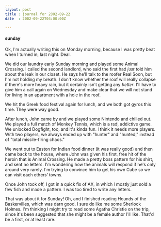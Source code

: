 ```yaml
---
layout: post
title : journal for 2002-09-22
date  : 2002-09-22T04:00:00Z

---
```

<h4>sunday</h4>Ok, I'm actually writing this on Monday morning, because I was pretty beat when I turned in, last night.  Deal.

We did our laundry early Sunday morning and played some Animal Crossing.  I called the second landlord, who said the first had <em>just</em> told him about the leak in our closet.  He says he'll talk to the roofer Real Soon, but I'm not holding my breath.  I don't know whether the roof will really collapse if there's more heavy rain, but it certainly isn't getting any <em>better</em>. I'll have to give him a call again on Wednesday and make clear that we will not stand for living in an apartment with a hole in the roof.

We hit the Greek food festival again for lunch, and we both got gyros this time.  They were way good.

After lunch, John came by and we played some Nintendo and chilled out.  We played a full match of Monkey Tennis, which is a rad, addictive game.  We unlocked Dogfight, too, and it's kinda fun.  I think it needs more players. With two players, we always ended up with "hunter" and "hunted," instead of "total missile-firing chaos."

We went out to Easton for Indian food dinner (it was really good) and then came back to the house, where John was given his first, free hit of the heroin that is Animal Crossing.  He made a pretty boss pattern for his shirt, and sent no letters.  I'm wondering how the animals will respond if he's only around very rarely.  I'm trying to convince him to get his own Cube so we can visit each others' towns.

Once John took off, I got in a quick fix of AX, in which I mostly just sold a few fish and made a pattern.  I was too tired to write any letters.  

That was about it for Sunday!  Oh, and I finished reading Hounds of the Baskervilles, which was darn good.  I sure do like me some Sherlock Holmes. I'm thinking I might try to read some Agatha Christie on the trip, since it's been suggested that she might be a female author I'll like.  That'd be a first, or at least rare.

